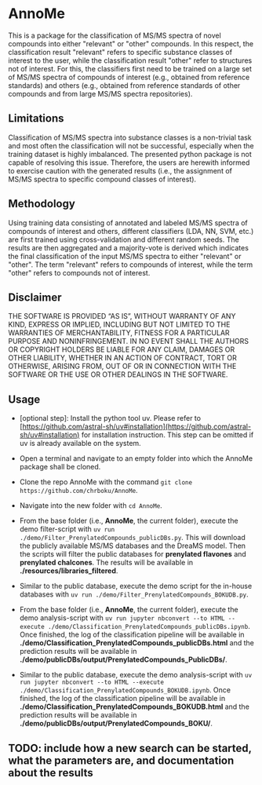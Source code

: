 # AnnoMe

This is a package for the classification of MS/MS spectra of novel compounds into either "relevant" or "other" compounds. In this respect, the classification result "relevant"  refers to specific substance classes of interest to the user, while the classification result "other" refer to structures not of interest. For this, the classifiers first need to be trained on a large set of MS/MS spectra of compounds of interest (e.g., obtained from reference standards) and others (e.g., obtained from reference standards of other compounds and from large MS/MS spectra repositories). 

## Limitations

Classification of MS/MS spectra into substance classes is a non-trivial task and most often the classification will not be successful, especially when the training dataset is highly imbalanced. The presented python package is not capable of resolving this issue. Therefore, the users are herewith informed to exercise caution with the generated results (i.e., the assignment of MS/MS spectra to specific compound classes of interest). 

## Methodology

Using training data consisting of annotated and labeled MS/MS spectra of compounds of interest and others, different classifiers (LDA, NN, SVM, etc.) are first trained using cross-validation and different random seeds. The results are then aggregated and a majority-vote is derived which indicates the final classification of the input MS/MS spectra to either "relevant" or "other". The term "relevant" refers to compounds of interest, while the term "other" refers to compounds not of interest. 

## Disclaimer

THE SOFTWARE IS PROVIDED “AS IS”, WITHOUT WARRANTY OF ANY KIND, EXPRESS OR IMPLIED, INCLUDING BUT NOT LIMITED TO THE WARRANTIES OF MERCHANTABILITY, FITNESS FOR A PARTICULAR PURPOSE AND NONINFRINGEMENT. IN NO EVENT SHALL THE AUTHORS OR COPYRIGHT HOLDERS BE LIABLE FOR ANY CLAIM, DAMAGES OR OTHER LIABILITY, WHETHER IN AN ACTION OF CONTRACT, TORT OR OTHERWISE, ARISING FROM, OUT OF OR IN CONNECTION WITH THE SOFTWARE OR THE USE OR OTHER DEALINGS IN THE SOFTWARE. 

## Usage

* [optional step]: Install the python tool uv. Please refer to [https://github.com/astral-sh/uv#installation](https://github.com/astral-sh/uv#installation) for installation instruction. This step can be omitted if uv is already available on the system. 

* Open a terminal and navigate to an empty folder into which the AnnoMe package shall be cloned. 

* Clone the repo AnnoMe with the command `git clone https://github.com/chrboku/AnnoMe`.

* Navigate into the new folder with `cd AnnoMe`. 

* From the base folder (i.e., **AnnoMe**, the current folder), execute the demo filter-script with `uv run ./demo/Filter_PrenylatedCompounds_publicDBs.py`. This will download the publicly available MS/MS databases and the DreaMS model. Then the scripts will filter the public databases for **prenylated flavones** and **prenylated chalcones**. The results will be available in **./resources/libraries_filtered**. 

* Similar to the public database, execute the demo script for the in-house databases with `uv run ./demo/Filter_PrenylatedCompounds_BOKUDB.py`.

* From the base folder (i.e., **AnnoMe**, the current folder), execute the demo analysis-script with `uv run jupyter nbconvert --to HTML --execute ./demo/Classification_PrenylatedCompounds_publicDBs.ipynb`. Once finished, the log of the classification pipeline will be available in **./demo/Classification_PrenylatedCompounds_publicDBs.html** and the prediction results will be available in **./demo/publicDBs/output/PrenylatedCompounds_PublicDBs/**. 

* Similar to the public database, execute the demo analysis-script with `uv run jupyter nbconvert --to HTML --execute ./demo/Classification_PrenylatedCompounds_BOKUDB.ipynb`. Once finished, the log of the classification pipeline will be available in **./demo/Classification_PrenylatedCompounds_BOKUDB.html** and the prediction results will be available in **./demo/publicDBs/output/PrenylatedCompounds_BOKU/**. 

## TODO: include how a new search can be started, what the parameters are, and documentation about the results